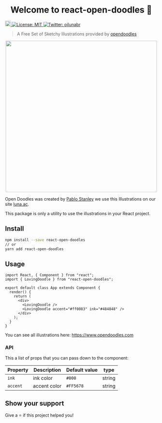 <h1 align="center">Welcome to react-open-doodles 👋</h1>
<p>
  <a href="https://badge.fury.io/js/react-open-doodles">
    <img src="https://badge.fury.io/js/react-open-doodles.svg" alt="npm version" height="18">
  </a>
  <a href="#" target="_blank">
    <img alt="License: MIT" src="https://img.shields.io/badge/License-MIT-yellow.svg" />
  </a>
  <a href="https://twitter.com/oilunabr" target="_blank">
    <img alt="Twitter: oilunabr" src="https://img.shields.io/twitter/follow/oilunabr.svg?style=social" />
  </a>
</p>

> A Free Set of Sketchy Illustrations provided by [opendoodles](https://www.opendoodles.com)

<p align="center" >
<img  src="https://opendoodles.s3-us-west-1.amazonaws.com/coffee.gif" width="500" >
</p>

Open Doodles was created by [Pablo Stanley](https://twitter.com/pablostanley) we use this Illustrations on our site [luna.ac](https://luna.ac).

This package is only a utility to use the illustrations in your React project.

## Install

```bash
npm install --save react-open-doodles
// or
yarn add react-open-doodles
```

## Usage

```tsx
import React, { Component } from "react";
import { LovingDoodle } from "react-open-doodles";

export default class App extends Component {
  render() {
    return (
      <div>
        <LovingDoodle />
        <LovingDoodle accent="#ff0083" ink="#484848" />
      </div>
    );
  }
}
```

You can see all illustrations here: https://www.opendoodles.com

### API

This a list of props that you can pass down to the component:

| Property | Description  | Default value | type   |
| -------- | ------------ | ------------- | ------ |
| `ink`    | ink color    | `#000`        | string |
| `accent` | accent color | `#FF5678`     | string |

## Show your support

Give a ⭐️ if this project helped you!
